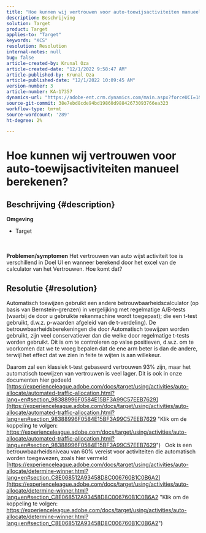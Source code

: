 ```yaml
---
title: "Hoe kunnen wij vertrouwen voor auto-toewijsactiviteiten manueel berekenen?"
description: Beschrijving
solution: Target
product: Target
applies-to: "Target"
keywords: "KCS"
resolution: Resolution
internal-notes: null
bug: false
article-created-by: Krunal Oza
article-created-date: "12/1/2022 9:58:47 AM"
article-published-by: Krunal Oza
article-published-date: "12/1/2022 10:09:45 AM"
version-number: 3
article-number: KA-17357
dynamics-url: "https://adobe-ent.crm.dynamics.com/main.aspx?forceUCI=1&pagetype=entityrecord&etn=knowledgearticle&id=b025c0bd-5e71-ed11-9561-6045bd006a22"
source-git-commit: 38e7ebd8cde94bd19860d98842673093766ea323
workflow-type: tm+mt
source-wordcount: '289'
ht-degree: 2%

---
```


# Hoe kunnen wij vertrouwen voor auto-toewijsactiviteiten manueel berekenen?

## Beschrijving {#description}

<b>Omgeving</b>
- Target

<br> <br><b>Problemen/symptomen</b>
Het vertrouwen van auto wijst activiteit toe is verschillend in Doel UI en wanneer berekend door het excel van de calculator van het Vertrouwen. Hoe komt dat?


## Resolutie {#resolution}


Automatisch toewijzen gebruikt een andere betrouwbaarheidscalculator (op basis van Bernstein-grenzen) in vergelijking met regelmatige A/B-tests (waarbij de door u gebruikte rekenmachine wordt toegepast); die een t-test gebruikt, d.w.z. p-waarden afgeleid van de t-verdeling).
De betrouwbaarheidsberekeningen die door Automatisch toewijzen worden gebruikt, zijn veel conservatiever dan die welke door regelmatige t-tests worden gebruikt. Dit is om te controleren op valse positieven, d.w.z. om te voorkomen dat we te vroeg bepalen dat de ene arm beter is dan de andere, terwijl het effect dat we zien in feite te wijten is aan willekeur.

Daarom zal een klassiek t-test gebaseerd vertrouwen 93% zijn, maar het automatisch toewijzen van vertrouwen is veel lager. Dit is ook in onze documenten hier gedeeld  [https://experienceleague.adobe.com/docs/target/using/activities/auto-allocate/automated-traffic-allocation.html?lang=en#section_98388996F0584E15BF3A99C57EEB7629](https://experienceleague.adobe.com/docs/target/using/activities/auto-allocate/automated-traffic-allocation.html?lang=en#section_98388996F0584E15BF3A99C57EEB7629 "Klik om de koppeling te volgen: https://experienceleague.adobe.com/docs/target/using/activities/auto-allocate/automated-traffic-allocation.html?lang=en#section_98388996F0584E15BF3A99C57EEB7629")
 
Ook is een betrouwbaarheidsniveau van 60% vereist voor activiteiten die automatisch worden toegewezen, zoals hier vermeld  [https://experienceleague.adobe.com/docs/target/using/activities/auto-allocate/determine-winner.html?lang=en#section_C8E068512A93458D8C006760B1C0B6A2](https://experienceleague.adobe.com/docs/target/using/activities/auto-allocate/determine-winner.html?lang=en#section_C8E068512A93458D8C006760B1C0B6A2 "Klik om de koppeling te volgen: https://experienceleague.adobe.com/docs/target/using/activities/auto-allocate/determine-winner.html?lang=en#section_C8E068512A93458D8C006760B1C0B6A2")
<br><br><br><br><br> 